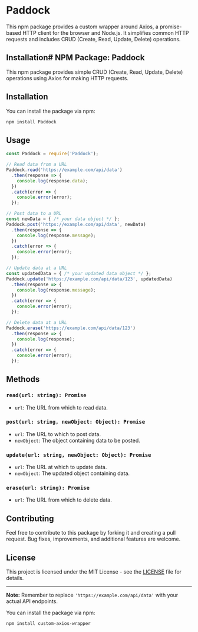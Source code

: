 # Paddock

This npm package provides a custom wrapper around Axios, a promise-based HTTP client for the browser and Node.js. It simplifies common HTTP requests and includes CRUD (Create, Read, Update, Delete) operations.

## Installation# NPM Package: Paddock

This npm package provides simple CRUD (Create, Read, Update, Delete) operations using Axios for making HTTP requests.

## Installation

You can install the package via npm:

```bash
npm install Paddock
```

## Usage

```javascript
const Paddock = require('Paddock');

// Read data from a URL
Paddock.read('https://example.com/api/data')
  .then(response => {
    console.log(response.data);
  })
  .catch(error => {
    console.error(error);
  });

// Post data to a URL
const newData = { /* your data object */ };
Paddock.post('https://example.com/api/data', newData)
  .then(response => {
    console.log(response.message);
  })
  .catch(error => {
    console.error(error);
  });

// Update data at a URL
const updatedData = { /* your updated data object */ };
Paddock.update('https://example.com/api/data/123', updatedData)
  .then(response => {
    console.log(response.message);
  })
  .catch(error => {
    console.error(error);
  });

// Delete data at a URL
Paddock.erase('https://example.com/api/data/123')
  .then(response => {
    console.log(response);
  })
  .catch(error => {
    console.error(error);
  });
```

## Methods

### `read(url: string): Promise`

- `url`: The URL from which to read data.

### `post(url: string, newObject: Object): Promise`

- `url`: The URL to which to post data.
- `newObject`: The object containing data to be posted.

### `update(url: string, newObject: Object): Promise`

- `url`: The URL at which to update data.
- `newObject`: The updated object containing data.

### `erase(url: string): Promise`

- `url`: The URL from which to delete data.

## Contributing

Feel free to contribute to this package by forking it and creating a pull request. Bug fixes, improvements, and additional features are welcome.

## License

This project is licensed under the MIT License - see the [LICENSE](LICENSE) file for details.

---

**Note:** Remember to replace `'https://example.com/api/data'` with your actual API endpoints.

You can install the package via npm:

```bash
npm install custom-axios-wrapper
